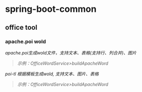 # spring-boot-common

## office tool

### apache.poi wold

_apache.poi生成wold文件，支持文本、表格(支持行、列合并)、图片_
> _示例：OfficeWordService>buildApacheWord_

_poi-tl 根据模板生成wold, 支持文本、图片、表格_
> _示例：OfficeWordService>buildApacheWord_
